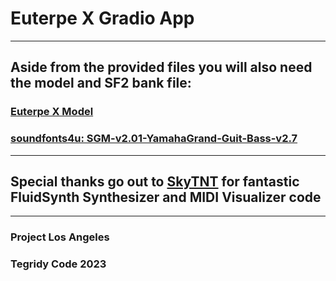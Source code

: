 # Euterpe X Gradio App

***

## Aside from the provided files you will also need the model and SF2 bank file:

### [Euterpe X Model](https://huggingface.co/asigalov61/Euterpe-X/resolve/main/Euterpe_X_Large_Trained_Model_100000_steps_0.477_loss_0.8533_acc.pth)

### [soundfonts4u: SGM-v2.01-YamahaGrand-Guit-Bass-v2.7](https://drive.google.com/file/d/12zSPpFucZXFg-svKeu6dm7-Fe5m20xgJ/view?usp=sharing)

***

## Special thanks go out to [SkyTNT](https://github.com/SkyTNT/midi-model) for fantastic FluidSynth Synthesizer and MIDI Visualizer code

***

### Project Los Angeles
### Tegridy Code 2023
